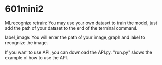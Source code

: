 # 601mini2
MLrecognize
retrain:
You may use your own dataset to train the model, just add the path of your dataset to the end of the terminal command.

label_image:
You will enter the path of your image, graph and label to recognize the image.

If you want to use API, you can download the API.py. "run.py" shows the example of how to use the API.
